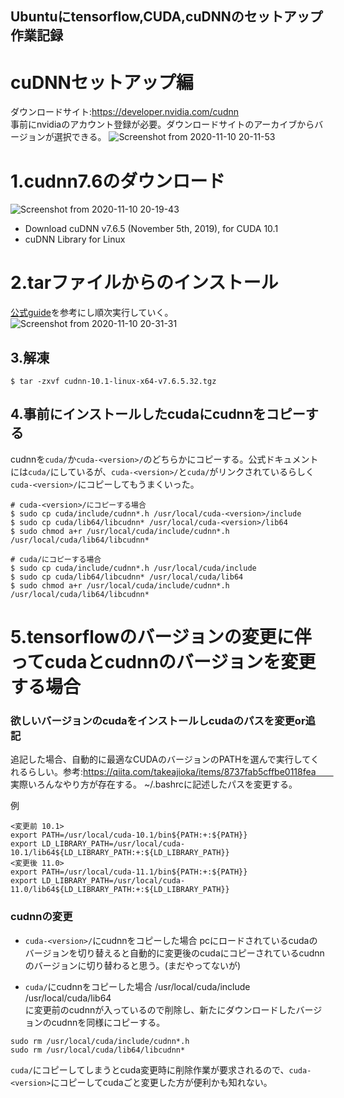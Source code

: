 ## Ubuntuにtensorflow,CUDA,cuDNNのセットアップ作業記録
# cuDNNセットアップ編
ダウンロードサイト:https://developer.nvidia.com/cudnn  
事前にnvidiaのアカウント登録が必要。ダウンロードサイトのアーカイブからバージョンが選択できる。
![Screenshot from 2020-11-10 20-11-53](https://user-images.githubusercontent.com/54575368/98667736-2cdfe480-2392-11eb-9ffc-4dc61d8c5c1a.png)

# 1.cudnn7.6のダウンロード
![Screenshot from 2020-11-10 20-19-43](https://user-images.githubusercontent.com/54575368/98668018-99f37a00-2392-11eb-8057-48c505e09335.png)
- Download cuDNN v7.6.5 (November 5th, 2019), for CUDA 10.1
- cuDNN Library for Linux

# 2.tarファイルからのインストール
[公式guide](https://docs.nvidia.com/deeplearning/cudnn/install-guide/index.html#installlinux-tar)を参考にし順次実行していく。
![Screenshot from 2020-11-10 20-31-31](https://user-images.githubusercontent.com/54575368/98668824-c52a9900-2393-11eb-9bc0-3bfa44c9fead.png)
## 3.解凍
```
$ tar -zxvf cudnn-10.1-linux-x64-v7.6.5.32.tgz
```
## 4.事前にインストールしたcudaにcudnnをコピーする
cudnnを`cuda/`か`cuda-<version>/`のどちらかにコピーする。公式ドキュメントには`cuda/`にしているが、`cuda-<version>/`と`cuda/`がリンクされているらしく`cuda-<version>/`にコピーしてもうまくいった。
```
# cuda-<version>/にコピーする場合 
$ sudo cp cuda/include/cudnn*.h /usr/local/cuda-<version>/include
$ sudo cp cuda/lib64/libcudnn* /usr/local/cuda-<version>/lib64
$ sudo chmod a+r /usr/local/cuda/include/cudnn*.h /usr/local/cuda/lib64/libcudnn*

# cuda/にコピーする場合
$ sudo cp cuda/include/cudnn*.h /usr/local/cuda/include
$ sudo cp cuda/lib64/libcudnn* /usr/local/cuda/lib64
$ sudo chmod a+r /usr/local/cuda/include/cudnn*.h /usr/local/cuda/lib64/libcudnn*
```

# 5.tensorflowのバージョンの変更に伴ってcudaとcudnnのバージョンを変更する場合
### 欲しいバージョンのcudaをインストールしcudaのパスを変更or追記
追記した場合、自動的に最適なCUDAのバージョンのPATHを選んで実行してくれるらしい。参考:https://qiita.com/takeajioka/items/8737fab5cffbe0118fea　　
実際いろんなやり方が存在する。
~/.bashrcに記述したパスを変更する。

例
```
<変更前 10.1>
export PATH=/usr/local/cuda-10.1/bin${PATH:+:${PATH}}
export LD_LIBRARY_PATH=/usr/local/cuda-10.1/lib64${LD_LIBRARY_PATH:+:${LD_LIBRARY_PATH}}
<変更後 11.0>
export PATH=/usr/local/cuda-11.1/bin${PATH:+:${PATH}}
export LD_LIBRARY_PATH=/usr/local/cuda-11.0/lib64${LD_LIBRARY_PATH:+:${LD_LIBRARY_PATH}}
```
### cudnnの変更
- `cuda-<version>/`にcudnnをコピーした場合
pcにロードされているcudaのバージョンを切り替えると自動的に変更後のcudaにコピーされているcudnnのバージョンに切り替わると思う。(まだやってないが)

- `cuda/`にcudnnをコピーした場合
/usr/local/cuda/include  
/usr/local/cuda/lib64  
に変更前のcudnnが入っているので削除し、新たにダウンロードしたバージョンのcudnnを同様にコピーする。
```
sudo rm /usr/local/cuda/include/cudnn*.h
sudo rm /usr/local/cuda/lib64/libcudnn*
```
`cuda/`にコピーしてしまうとcuda変更時に削除作業が要求されるので、`cuda-<version>`にコピーしてcudaごと変更した方が便利かも知れない。
